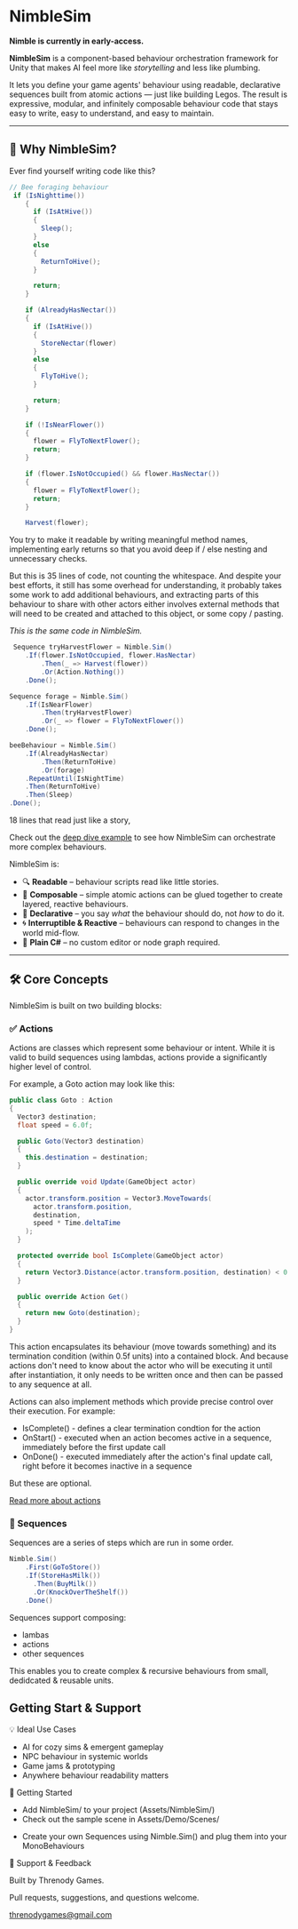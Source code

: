 # NimbleSim

**Nimble is currently in early-access.**

**NimbleSim** is a component-based behaviour orchestration framework for Unity that makes AI feel more like *storytelling* and less like plumbing.

It lets you define your game agents' behaviour using readable, declarative sequences built from atomic actions — just like building Legos. The result is expressive, modular, and infinitely composable behaviour code that stays easy to write, easy to understand, and easy to maintain.

---

## 🎯 Why NimbleSim?

Ever find yourself writing code like this?

```csharp
// Bee foraging behaviour
 if (IsNighttime())
    {
      if (IsAtHive())
      {
        Sleep();
      }
      else
      {
        ReturnToHive();
      }

      return;
    }

    if (AlreadyHasNectar())
    {
      if (IsAtHive())
      {
        StoreNectar(flower)
      }
      else
      {
        FlyToHive();
      }

      return;
    }

    if (!IsNearFlower())
    {
      flower = FlyToNextFlower();
      return;
    }

    if (flower.IsNotOccupied() && flower.HasNectar())
    {
      flower = FlyToNextFlower();
      return;
    }

    Harvest(flower);
```

You try to make it readable by writing meaningful method names, implementing early returns so that you avoid deep if / else nesting and unnecessary checks.

But this is 35 lines of code, not counting the whitespace. And despite your best efforts, it still has some overhead for understanding, it probably takes some work to add additional behaviours, and extracting parts of this behaviour to share with other actors either involves external methods that will need to be created and attached to this object, or some copy / pasting.

*This is the same code in NimbleSim.*

```csharp
 Sequence tryHarvestFlower = Nimble.Sim()
    .If(flower.IsNotOccupied, flower.HasNectar)
        .Then(_ => Harvest(flower))
        .Or(Action.Nothing())
    .Done();

Sequence forage = Nimble.Sim()
    .If(IsNearFlower)
        .Then(tryHarvestFlower)
        .Or(_ => flower = FlyToNextFlower())
    .Done();

beeBehaviour = Nimble.Sim()
    .If(AlreadyHasNectar)
        .Then(ReturnToHive)
        .Or(forage)
    .RepeatUntil(IsNightTime)
    .Then(ReturnToHive)
    .Then(Sleep)
.Done();
```

18 lines that read just like a story,

Check out the [deep dive example](./DeepDiveExample.md) to see how NimbleSim can orchestrate more complex behaviours.

NimbleSim is:

- 🔍 **Readable** – behaviour scripts read like little stories.
- 🧱 **Composable** – simple atomic actions can be glued together to create layered, reactive behaviours.
- 🧠 **Declarative** – you say *what* the behaviour should do, not *how* to do it.
- 🌀 **Interruptible & Reactive** – behaviours can respond to changes in the world mid-flow.
- 🧰 **Plain C#** – no custom editor or node graph required.

---

## 🛠️ Core Concepts

NimbleSim is built on two building blocks:

### ✅ Actions

Actions are classes which represent some behaviour or intent. While it is valid to build sequences using lambdas, actions provide a significantly higher level of control.

For example, a Goto action may look like this:

```csharp
public class Goto : Action
{
  Vector3 destination;
  float speed = 6.0f;

  public Goto(Vector3 destination)
  {
    this.destination = destination;
  }

  public override void Update(GameObject actor)
  {
    actor.transform.position = Vector3.MoveTowards(
      actor.transform.position,
      destination,
      speed * Time.deltaTime
    );
  }

  protected override bool IsComplete(GameObject actor)
  {
    return Vector3.Distance(actor.transform.position, destination) < 0.5f;
  }

  public override Action Get()
  {
    return new Goto(destination);
  }
}
```

This action encapsulates its behaviour (move towards something) and its termination condition (within 0.5f units) into a contained block. And because actions don't need to know about the actor who will be executing it until after instantiation, it only needs to be written once and then can be passed to any sequence at all.

Actions can also implement methods which provide precise control over their execution. For example:

- IsComplete() - defines a clear termination condtion for the action
- OnStart() - executed when an action becomes active in a sequence, immediately before the first update call
- OnDone() - executed immediately after the action's final update call, right before it becomes inactive in a sequence

But these are optional.

[Read more about actions](./actions.md)


### 🧱 Sequences

Sequences are a series of steps which are run in some order.

```csharp
Nimble.Sim()
    .First(GoToStore())
    .If(StoreHasMilk())
      .Then(BuyMilk())
      .Or(KnockOverTheShelf())
    .Done()
```

Sequences support composing:

- lambas
- actions
- other sequences

This enables you to create complex & recursive behaviours from small, dedidcated & reusable units.

<!-- [Read more about sequences](./sequences.md) -->

## Getting Start & Support

💡 Ideal Use Cases

- AI for cozy sims & emergent gameplay
- NPC behaviour in systemic worlds
- Game jams & prototyping
- Anywhere behaviour readability matters

🧰 Getting Started

- Add NimbleSim/ to your project (Assets/NimbleSim/)
- Check out the sample scene in Assets/Demo/Scenes/
<!-- - Check out the [tutorial](./tutorial.md) -->
- Create your own Sequences using Nimble.Sim() and plug them into your MonoBehaviours

💬 Support & Feedback

Built by Threnody Games.

Pull requests, suggestions, and questions welcome.

threnodygames@gmail.com

